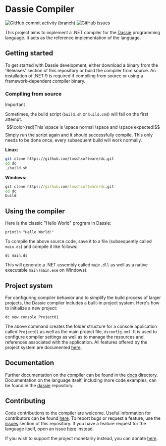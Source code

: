 # Dassie Compiler
<img alt="GitHub commit activity (branch)" src="https://img.shields.io/github/commit-activity/m/loschsoftware/dc"> <img alt="GitHub issues" src="https://img.shields.io/github/issues/loschsoftware/dc">

This project aims to implement a .NET compiler for the [Dassie](https://github.com/loschsoftware/dassie) programming language. It acts as the reference implementation of the language.

## Getting started
To get started with Dassie development, either download a binary from the 'Releases' section of this repository or build the compiler from source. An installation of .NET 9 is required if compiling from source or using a framework-dependent compiler binary.

### Compiling from source
> [!IMPORTANT]
> Sometimes, the build script (``build.sh`` or ``build.cmd``) will fail on the first attempt. $$\color{red}This \space is \space normal \space and \space expected!$$ Simply run the script again and it should successfully compile. This only needs to be done once, every subsequent build will work normally.

**Linux:**
````bash
git clone https://github.com/loschsoftware/dc.git
cd dc
./build.sh
````
**Windows:**
````cmd
git clone https://github.com/loschsoftware/dc.git
cd dc
build
````

## Using the compiler
Here is the classic "Hello World" program in Dassie:
````dassie
println "Hello World!"
````
To compile the above source code, save it to a file (subsequently called ``main.ds``) and compile it like follows:
````
dc main.ds
````
This will generate a .NET assembly called ``main.dll`` as well as a native executable ``main`` (``main.exe`` on Windows).

## Project system
For configuring compiler behavior and to simplify the build process of larger projects, the Dassie compiler includes a built-in project system. Here's how to initialize a new project:
````
dc new console Project01
````
The above command creates the folder structure for a console application called ``Project01`` as well as the main project file, ``dsconfig.xml``. It is used to configure compiler settings as well as to manage the resources and references associated with the application. All features offered by the project system are documented [here](https://github.com/loschsoftware/dc/blob/main/docs/Projects.md).

## Documentation
Further documentation on the compiler can be found in the [docs](./docs) directory. Documentation on the language itself, including more code examples, can be found in the [dassie](https://github.com/loschsoftware/dassie) repository.

## Contributing
Code contributions to the compiler are welcome. Useful information for contributors can be found [here](./docs/Contributing). To report bugs or request a feature, use the [issues](https://github.com/loschsoftware/dc/issues) section of this repository. If you have a feature request for the language itself, open an issue [here](https://github.com/loschsoftware/dassie/issues) instead.

If you wish to support the project monetarily instead, you can donate [here](https://www.paypal.com/donate/?hosted_button_id=R6XM6EX8WU9RN).
